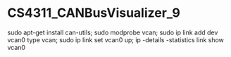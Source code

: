 # CS4311_CANBusVisualizer_9

sudo apt-get install can-utils;
sudo modprobe vcan;
sudo ip link add dev vcan0 type vcan;
sudo ip link set vcan0 up;
ip -details -statistics link show vcan0